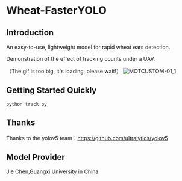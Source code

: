 # Wheat-FasterYOLO
## Introduction
An easy-to-use, lightweight model for rapid wheat ears detection.

Demonstration of the effect of tracking counts under a UAV.

（The gif is too big, it's loading, please wait!）
![MOTCUSTOM-01_1](https://github.com/969149731/Wheat-FasterYOLO/assets/84119169/0a14cb3b-9aba-40b1-9f6e-3a3985e0ec53)


## Getting Started Quickly
```
python track.py
```

## Thanks
Thanks to the yolov5 team：https://github.com/ultralytics/yolov5

## Model Provider
Jie Chen,Guangxi University in China
